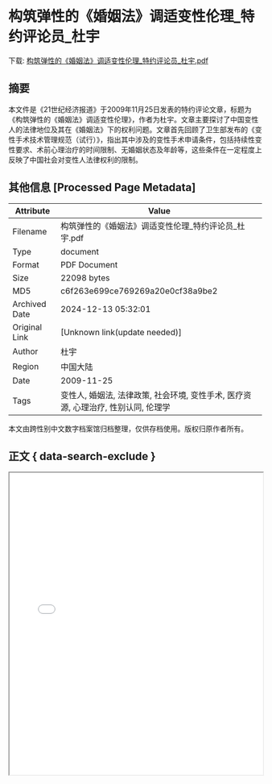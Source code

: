 # 构筑弹性的《婚姻法》调适变性伦理_特约评论员_杜宇

<!-- tcd_download_link -->
下载: <a href="../构筑弹性的《婚姻法》调适变性伦理_特约评论员_杜宇.pdf" download>构筑弹性的《婚姻法》调适变性伦理_特约评论员_杜宇.pdf</a>
<!-- tcd_download_link_end -->

## 摘要

<!-- tcd_abstract -->
本文件是《21世纪经济报道》于2009年11月25日发表的特约评论文章，标题为《构筑弹性的《婚姻法》调适变性伦理》，作者为杜宇。文章主要探讨了中国变性人的法律地位及其在《婚姻法》下的权利问题。文章首先回顾了卫生部发布的《变性手术技术管理规范（试行）》，指出其中涉及的变性手术申请条件，包括持续性变性要求、术前心理治疗的时间限制、无婚姻状态及年龄等，这些条件在一定程度上反映了中国社会对变性人法律权利的限制。

<!-- tcd_abstract_end -->

## 其他信息 [Processed Page Metadata]

| Attribute       | Value                                  |
|-----------------|----------------------------------------|
| Filename        | 构筑弹性的《婚姻法》调适变性伦理_特约评论员_杜宇.pdf                             |
| Type            | document                                 |
| Format          | PDF Document                               |
| Size            | 22098 bytes                           |
| MD5             | c6f263e699ce769269a20e0cf38a9be2                                  |
| Archived Date   | 2024-12-13 05:32:01                             |
| Original Link   | [Unknown link(update needed)]                         |
| Author          | 杜宇                               |
| Region          | 中国大陆                               |
| Date            | 2009-11-25                                 |
| Tags            | 变性人, 婚姻法, 法律政策, 社会环境, 变性手术, 医疗资源, 心理治疗, 性别认同, 伦理学                                 |

本文由跨性别中文数字档案馆归档整理，仅供存档使用。版权归原作者所有。


## 正文 { data-search-exclude }

<!-- tcd_main_text -->
<iframe src="../构筑弹性的《婚姻法》调适变性伦理_特约评论员_杜宇.pdf" width="100%" height="600px">
    <p>无法显示PDF，请下载查看。</p>
</iframe>
<!-- tcd_main_text_end -->

